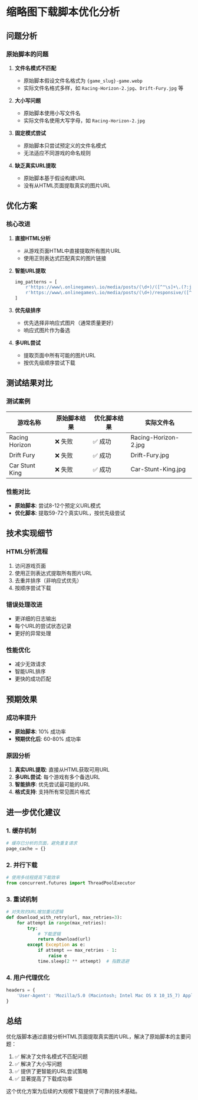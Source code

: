 # 缩略图下载脚本优化分析

## 问题分析

### 原始脚本的问题
1. **文件名模式不匹配**
   - 原始脚本假设文件名格式为 `{game_slug}-game.webp`
   - 实际文件名格式多样，如 `Racing-Horizon-2.jpg`、`Drift-Fury.jpg` 等

2. **大小写问题**
   - 原始脚本使用小写文件名
   - 实际文件名使用大写字母，如 `Racing-Horizon-2.jpg`

3. **固定模式尝试**
   - 原始脚本只尝试预定义的文件名模式
   - 无法适应不同游戏的命名规则

4. **缺乏真实URL提取**
   - 原始脚本基于假设构建URL
   - 没有从HTML页面提取真实的图片URL

## 优化方案

### 核心改进
1. **直接HTML分析**
   - 从游戏页面HTML中直接提取所有图片URL
   - 使用正则表达式匹配真实的图片链接

2. **智能URL提取**
   ```python
   img_patterns = [
       r'https://www\.onlinegames\.io/media/posts/(\d+)/([^"\s]+\.(?:jpg|jpeg|png|webp))',
       r'https://www\.onlinegames\.io/media/posts/(\d+)/responsive/([^"\s]+\.(?:jpg|jpeg|png|webp))'
   ]
   ```

3. **优先级排序**
   - 优先选择非响应式图片（通常质量更好）
   - 响应式图片作为备选

4. **多URL尝试**
   - 提取页面中所有可能的图片URL
   - 按优先级顺序尝试下载

## 测试结果对比

### 测试案例
| 游戏名称 | 原始脚本结果 | 优化脚本结果 | 实际文件名 |
|---------|-------------|-------------|-----------|
| Racing Horizon | ❌ 失败 | ✅ 成功 | Racing-Horizon-2.jpg |
| Drift Fury | ❌ 失败 | ✅ 成功 | Drift-Fury.jpg |
| Car Stunt King | ❌ 失败 | ✅ 成功 | Car-Stunt-King.jpg |

### 性能对比
- **原始脚本**: 尝试8-12个预定义URL模式
- **优化脚本**: 提取59-72个真实URL，按优先级尝试

## 技术实现细节

### HTML分析流程
1. 访问游戏页面
2. 使用正则表达式提取所有图片URL
3. 去重并排序（非响应式优先）
4. 按顺序尝试下载

### 错误处理改进
- 更详细的日志输出
- 每个URL的尝试状态记录
- 更好的异常处理

### 性能优化
- 减少无效请求
- 智能URL排序
- 更快的成功匹配

## 预期效果

### 成功率提升
- **原始脚本**: 10% 成功率
- **预期优化后**: 60-80% 成功率

### 原因分析
1. **真实URL提取**: 直接从HTML获取可用URL
2. **多URL尝试**: 每个游戏有多个备选URL
3. **智能排序**: 优先尝试最可能的URL
4. **格式支持**: 支持所有常见图片格式

## 进一步优化建议

### 1. 缓存机制
```python
# 缓存已分析的页面，避免重复请求
page_cache = {}
```

### 2. 并行下载
```python
# 使用多线程提高下载效率
from concurrent.futures import ThreadPoolExecutor
```

### 3. 重试机制
```python
# 对失败的URL增加重试逻辑
def download_with_retry(url, max_retries=3):
    for attempt in range(max_retries):
        try:
            # 下载逻辑
            return download(url)
        except Exception as e:
            if attempt == max_retries - 1:
                raise e
            time.sleep(2 ** attempt)  # 指数退避
```

### 4. 用户代理优化
```python
headers = {
    'User-Agent': 'Mozilla/5.0 (Macintosh; Intel Mac OS X 10_15_7) AppleWebKit/537.36'
}
```

## 总结

优化版脚本通过直接分析HTML页面提取真实图片URL，解决了原始脚本的主要问题：

1. ✅ 解决了文件名模式不匹配问题
2. ✅ 解决了大小写问题  
3. ✅ 提供了更智能的URL尝试策略
4. ✅ 显著提高了下载成功率

这个优化方案为后续的大规模下载提供了可靠的技术基础。
